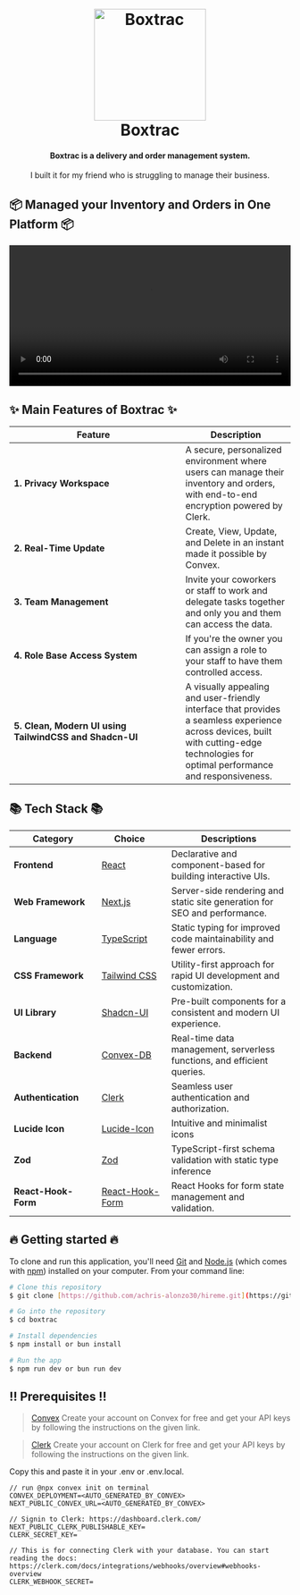 
<h1 align="center">
  <br>
  <img src="https://github.com/user-attachments/assets/1a07f601-0e3b-43f0-90c0-264c0109f3cb" alt="Boxtrac" width="200">
  <br>
  Boxtrac
  <br>
</h1>



<h4 align="center">Boxtrac is a delivery and order management system.</h4>
<p align="center">I built it for my friend who is struggling to manage their business.</p>


## 📦 Managed your Inventory and Orders in One Platform 📦

<video width="100%" controls autoPlay mute src="https://github.com/user-attachments/assets/272305c8-c374-4f1f-88a2-126f0e75a482"></video>


## ✨ Main Features of Boxtrac ✨
| <div style="width:285px">**Feature**</div> | **Description** |
|---|---|
| **1. Privacy Workspace** | A secure, personalized environment where users can manage their inventory and orders, with end-to-end encryption powered by Clerk. |
| **2. Real-Time Update** | Create, View, Update, and Delete in an instant made it possible by Convex. |
| **3. Team Management** | Invite your coworkers or staff to work and delegate tasks together and only you and them can access the data. |
| **4. Role Base Access System** | If you're the owner you can assign a role to your staff to have them controlled access. |
| **5. Clean, Modern UI using TailwindCSS and Shadcn-UI** | A visually appealing and user-friendly interface that provides a seamless experience across devices, built with cutting-edge technologies for optimal performance and responsiveness. |


## 📚 Tech Stack 📚

| <div style="width:140px">**Category**</div> | <div style="width:100px">**Choice**</div> | **Descriptions** |
|---|---|---|
| **Frontend** | [React](https://github.com/facebook/react) | Declarative and component-based for building interactive UIs. |
| **Web Framework** | [Next.js](https://github.com/vercel/next.js) | Server-side rendering and static site generation for SEO and performance. |
| **Language** | [TypeScript](https://github.com/microsoft/TypeScript) | Static typing for improved code maintainability and fewer errors. |
| **CSS Framework** | [Tailwind CSS](https://github.com/tailwindlabs/tailwindcss) | Utility-first approach for rapid UI development and customization. |
| **UI Library** | [Shadcn-UI](https://github.com/shadcn-ui/ui) | Pre-built components for a consistent and modern UI experience. |
| **Backend** | [Convex-DB](https://github.com/get-convex/convex-backend) | Real-time data management, serverless functions, and efficient queries. |
| **Authentication** | [Clerk](https://github.com/clerk/clerk-docs) | Seamless user authentication and authorization. |
| **Lucide Icon** | [Lucide-Icon](https://github.com/lucide-icons/lucide) | Intuitive and minimalist icons |
| **Zod** | [Zod](https://github.com/colinhacks/zod) | TypeScript-first schema validation with static type inference |
| **React-Hook-Form** | [React-Hook-Form](https://github.com/react-hook-form/react-hook-form) | React Hooks for form state management and validation. |

## 🔥 Getting started 🔥

To clone and run this application, you'll need [Git](https://github.com/achris-alonzo30/hireme.git) and [Node.js](https://nodejs.org/en/download/) (which comes with [npm](http://npmjs.com)) installed on your computer. From your command line:

```bash
# Clone this repository
$ git clone [https://github.com/achris-alonzo30/hireme.git](https://github.com/achris-alonzo30/boxtrac.git)

# Go into the repository
$ cd boxtrac

# Install dependencies
$ npm install or bun install

# Run the app
$ npm run dev or bun run dev
```

## ‼️ **Prerequisites** ‼️
 
> [Convex](https://docs.convex.dev/quickstart/nextjs) Create your account on Convex for free and get your API keys by following the instructions on the given link.

> [Clerk](https://clerk.com/docs/quickstarts/nextjs?_gl=1*16h2u9o*_gcl_au*MTA1NjE5MjEyNS4xNzAzNDYxNjMx*_ga*NjUzNTQzNzQ2LjE3MDM0NjE2MzE.*_ga_1WMF5X234K*MTcwMzQ2MTYzMC4xLjEuMTcwMzQ2MTc4Ny4wLjAuMA..) Create your account on Clerk for free and get your API keys by following the instructions on the given link.

Copy this and paste it in your .env or .env.local.
```
// run @npx convex init on terminal
CONVEX_DEPLOYMENT=<AUTO_GENERATED_BY_CONVEX>
NEXT_PUBLIC_CONVEX_URL=<AUTO_GENERATED_BY_CONVEX>

// Signin to Clerk: https://dashboard.clerk.com/
NEXT_PUBLIC_CLERK_PUBLISHABLE_KEY=
CLERK_SECRET_KEY=

// This is for connecting Clerk with your database. You can start reading the docs: https://clerk.com/docs/integrations/webhooks/overview#webhooks-overview
CLERK_WEBHOOK_SECRET=
```
